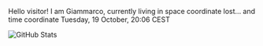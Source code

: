 Hello visitor! I am Giammarco, currently living in space coordinate lost... and time coordinate Tuesday, 19 October, 20:06 CEST

![GitHub Stats](https://github-readme-stats.vercel.app/api?username=grcasanova)
